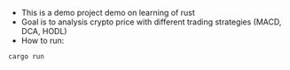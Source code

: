 - This is a demo project demo on learning of rust
- Goal is to analysis crypto price with different trading strategies (MACD, DCA, HODL)
- How to run:
```
cargo run
```
